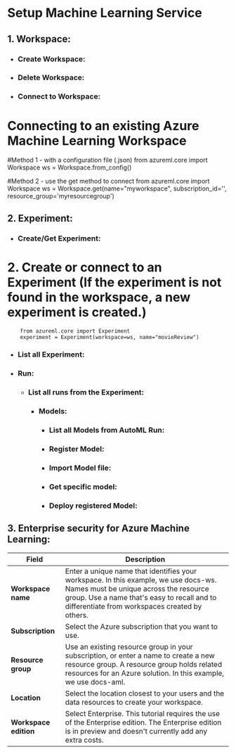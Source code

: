 # Setup Machine Learning Service

## **1. Workspace:**
* ### Create Workspace:
* ### Delete Workspace:
* ### Connect to Workspace:

# Connecting to an existing Azure Machine Learning Workspace

#Method 1 - with a configuration file (.json)
from azureml.core import Workspace
ws = Workspace.from_config()

#Method 2 - use the get method to connect
from azureml.core import Workspace
ws = Workspace.get(name="myworkspace",
               subscription_id='<azure-subscription-id>',
               resource_group='myresourcegroup')


## **2. Experiment:**

   * ### Create/Get Experiment:

   # 2. Create or connect to an Experiment (If the experiment is not found in the workspace, a new experiment is created.)

        from azureml.core import Experiment
        experiment = Experiment(workspace=ws, name="movieReview")

   * ### List all Experiment:

   * ### **Run:**
        * ### List all runs from the Experiment:
            * ### **Models:**
                * ### List all Models from AutoML Run:
                * ### Register Model:
                * ### Import Model file:
                * ### Get specific model:
                * ### **Deploy registered Model:**

## **3. Enterprise security for Azure Machine Learning:**


   




| Field  | Description |
| ------------- | ------------- |
|**Workspace name**|	Enter a unique name that identifies your workspace. In this example, we use docs-ws. Names must be unique across the resource group. Use a name that's easy to recall and to differentiate from workspaces created by others.|
|**Subscription**|	Select the Azure subscription that you want to use.|
|**Resource group**|	Use an existing resource group in your subscription, or enter a name to create a new resource group. A resource group holds related resources for an Azure solution. In this example, we use docs-aml.|
|**Location**|	Select the location closest to your users and the data resources to create your workspace.|
|**Workspace edition**|	Select Enterprise. This tutorial requires the use of the Enterprise edition. The Enterprise edition is in preview and doesn't currently add any extra costs.|



